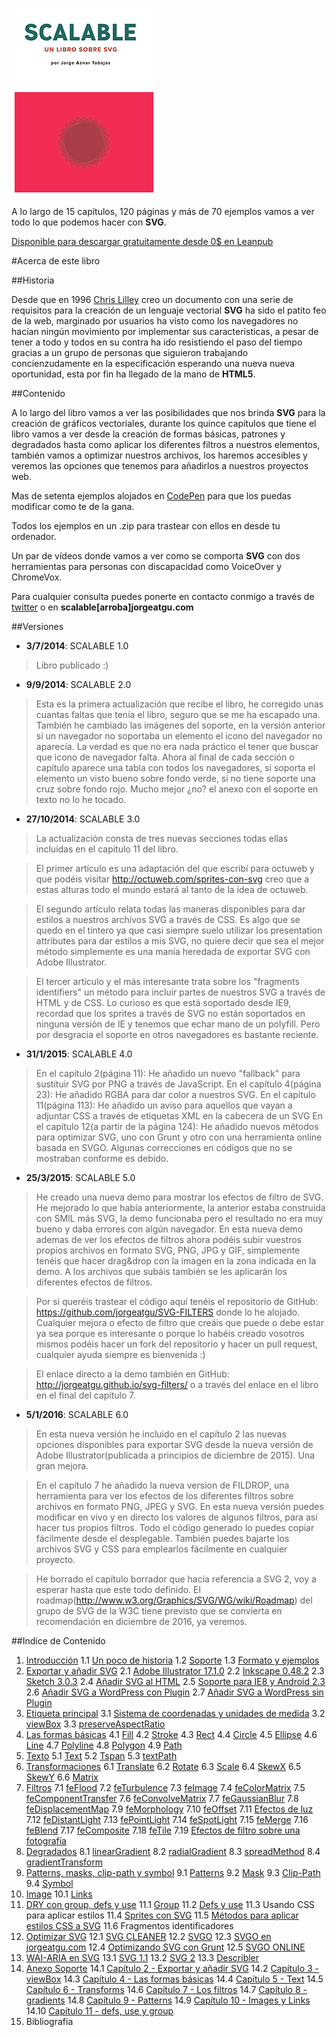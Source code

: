 ![portada de Scalable, un libro sobre SVG](https://github.com/jorgeatgu/scalable/blob/master/portada-scalable.png)

A lo largo de 15 capítulos, 120 páginas y más de 70 ejemplos vamos a ver todo lo que podemos hacer con **SVG**.

[Disponible para descargar gratuitamente desde 0$ en Leanpub](https://leanpub.com/scalable/)


#Acerca de este libro

##Historia

Desde que en 1996 [Chris Lilley](https://twitter.com/svgeesus) creo un documento con una serie de requisitos para la creación de un lenguaje vectorial **SVG** ha sido el patito feo de la web, marginado por usuarios ha visto como los navegadores no hacían ningún movimiento por implementar sus caracteristicas, a pesar de tener a todo y todos en su contra ha ido resistiendo el paso del tiempo gracias a un grupo de personas que siguieron trabajando concienzudamente en la especificación esperando una nueva nueva oportunidad, esta por fin ha llegado de la mano de **HTML5**.

##Contenido

A lo largo del libro vamos a ver las posibilidades que nos brinda **SVG** para la creación de gráficos vectoriales, durante los quince capítulos que tiene el libro vamos a ver desde la creación de formas básicas, patrones y degradados hasta como aplicar los diferentes filtros a nuestros elementos, también vamos a optimizar nuestros archivos, los haremos accesibles y veremos las opciones que tenemos para añadirlos a nuestros proyectos web.

Mas de setenta ejemplos alojados en [CodePen](http://codepen.io/collection/Gvcwd/) para que los puedas modificar como te de la gana.

Todos los ejemplos en un .zip para trastear con ellos en desde tu ordenador.

Un par de vídeos donde vamos a ver como se comporta **SVG** con dos herramientas para personas con discapacidad como VoiceOver y ChromeVox.

Para cualquier consulta puedes ponerte en contacto conmigo a través de [twitter](https://twitter.com/jorgeATGU) o en **scalable[arroba]jorgeatgu.com**

##Versiones

* **3/7/2014**: SCALABLE 1.0

> Libro publicado :)

* **9/9/2014**: SCALABLE 2.0

> Esta es la primera actualización que recibe el libro, he corregido unas cuantas faltas que tenía el libro, seguro que se me ha escapado una. También he cambiado las imágenes del soporte, en la versión anterior si un navegador no soportaba un elemento el icono del navegador no aparecía. La verdad es que no era nada práctico el tener que buscar que icono de navegador falta. Ahora al final de cada sección o capítulo aparece una tabla con todos los navegadores, si soporta el elemento un visto bueno sobre fondo verde, si no tiene soporte una cruz sobre fondo rojo. Mucho mejor ¿no? el anexo con el soporte en texto no lo he tocado.

* **27/10/2014**: SCALABLE 3.0

> La actualización consta de tres nuevas secciones todas ellas incluidas en el capitulo 11 del libro.

> El primer artículo es una adaptación del que escribí para octuweb y que podéis visitar http://octuweb.com/sprites-con-svg creo que a estas alturas todo el mundo estará al tanto de la idea de octuweb.

> El segundo artículo relata todas las maneras disponibles para dar estilos a nuestros archivos SVG a través de CSS. Es algo que se quedo en el tintero ya que casi siempre suelo utilizar los presentation attributes para dar estilos a mis SVG, no quiere decir que sea el mejor método simplemente es una manía heredada de exportar SVG con Adobe Illustrator.

> El tercer artículo y el más interesante trata sobre los "fragments identifiers" un método para incluir partes de nuestros SVG a través de HTML y de CSS. Lo curioso es que está soportado desde IE9, recordad que los sprites a través de SVG no están soportados en ninguna versión de IE y tenemos que echar mano de un polyfill. Pero por desgracia el soporte en otros navegadores es bastante reciente.

* **31/1/2015**: SCALABLE 4.0

> En el capítulo 2(página 11): He añadido un nuevo "fallback" para sustituir SVG por PNG a través de JavaScript.
> En el capítulo 4(página 23): He añadido RGBA para dar color a nuestros SVG.
> En el capítulo 11(página 113): He añadido un aviso para aquellos que vayan a adjuntar CSS a través de etiquetas XML en la cabecera de un SVG
> En el capítulo 12(a partir de la página 124): He añadido nuevos métodos para optimizar SVG, uno con Grunt y otro con una herramienta online basada en SVGO.
> Algunas correcciones en códigos que no se mostraban conforme es debido.


* **25/3/2015**: SCALABLE 5.0

> He creado una nueva demo para mostrar los efectos de filtro de SVG. He mejorado lo que había anteriormente, la anterior estaba construida con SMIL más SVG, la demo funcionaba pero el resultado no era muy bueno y daba errores con algún navegador. En esta nueva demo ademas de ver los efectos de filtros ahora podéis subir vuestros propios archivos en formato SVG, PNG, JPG y GIF, simplemente tenéis que hacer drag&drop con la imagen en la zona indicada en la demo. A los archivos que subáis también se les aplicarán los diferentes efectos de filtros.

> Por si queréis trastear el código aquí tenéis el repositorio de GitHub: https://github.com/jorgeatgu/SVG-FILTERS donde lo he alojado. Cualquier mejora o efecto de filtro que creáis que puede o debe estar ya sea porque es interesante o porque lo habéis creado vosotros mismos podéis hacer un fork del repositorio y hacer un pull request, cualquier ayuda siempre es bienvenida :)

> El enlace directo a la demo también en GitHub: http://jorgeatgu.github.io/svg-filters/ o a través del enlace en el libro en el final del capítulo 7.


* **5/1/2016**: SCALABLE 6.0

> En esta nueva versión he incluido en el capítulo 2 las nuevas opciones disponibles para exportar SVG desde la nueva versión de Adobe Illustrator(publicada a principios de diciembre de 2015). Una gran mejora.

> En el capítulo 7 he añadido la nueva version de FILDROP, una herramienta para ver los efectos de los diferentes filtros sobre archivos en formato PNG, JPEG y SVG. En esta nueva versión puedes modificar en vivo y en directo los valores de algunos filtros, para así hacer tus propios filtros. Todo el código generado lo puedes copiar fácilmente desde el desplegable. También puedes bajarte los archivos SVG y CSS para emplearlos fácilmente en cualquier proyecto.

> He borrado el capítulo borrador que hacia referencia a SVG 2, voy a esperar hasta que este todo definido. El roadmap(http://www.w3.org/Graphics/SVG/WG/wiki/Roadmap) del grupo de SVG de la W3C tiene previsto que se convierta en recomendación en diciembre de 2016, ya veremos.

##Indice de Contenido


1. [Introducción](https://github.com/jorgeatgu/scalable/blob/master/capitulo1/chapter1.md)
	1.1 [Un poco de historia](https://github.com/jorgeatgu/scalable/blob/master/capitulo1/chapter1.md#un-poco-de-historia)
	1.2 [Soporte](https://github.com/jorgeatgu/scalable/blob/master/capitulo1/chapter1.md#soporte)
	1.3 [Formato y ejemplos](https://github.com/jorgeatgu/scalable/blob/master/capitulo1/chapter1.md#formato-y-ejemplos)
2. [Exportar y añadir SVG](https://github.com/jorgeatgu/scalable/blob/master/capitulo2/chapter2.md)
  	2.1 [Adobe Illustrator 17.1.0](https://github.com/jorgeatgu/scalable/blob/master/capitulo2/chapter2.md#adobe-illustrator-1710)
  	2.2 [Inkscape 0.48.2](https://github.com/jorgeatgu/scalable/blob/master/capitulo2/chapter2.md#inkscape-0482)
  	2.3 [Sketch 3.0.3](https://github.com/jorgeatgu/scalable/blob/master/capitulo2/chapter2.md#sketch-303)
  	2.4 [Añadir SVG al HTML](https://github.com/jorgeatgu/scalable/blob/master/capitulo2/chapter2.md#añadir-svg-al-html)
  	2.5 [Soporte para IE8 y Android 2.3](https://github.com/jorgeatgu/scalable/blob/master/capitulo2/chapter2.md#soporte-para-ie8-y-android-23)
  	2.6 [Añadir SVG a WordPress con Plugin](https://github.com/jorgeatgu/scalable/blob/master/capitulo2/chapter2.md#añadir-svg-a-wordpress-con-plugin)
  	2.7 [Añadir SVG a WordPress sin Plugin](https://github.com/jorgeatgu/scalable/blob/master/capitulo2/chapter2.md#añadir-svg-a-wordpress-sin-plugin)
3. [Etiqueta principal](https://github.com/jorgeatgu/scalable/blob/master/capitulo3/chapter3.md)
  	3.1 [Sistema de coordenadas y unidades de medida](https://github.com/jorgeatgu/scalable/blob/master/capitulo3/chapter3.md#sistema-de-coordenadas-y-unidades-de-medida)
  	3.2 [viewBox](https://github.com/jorgeatgu/scalable/blob/master/capitulo3/chapter3.md#viewbox)
  	3.3 [preserveAspectRatio](https://github.com/jorgeatgu/scalable/blob/master/capitulo3/chapter3.md#preserveaspectratio)
4. [Las formas básicas](https://github.com/jorgeatgu/scalable/blob/master/capitulo4/chapter4.md)
  	4.1 [Fill](https://github.com/jorgeatgu/scalable/blob/master/capitulo4/chapter4.md#fill)
  	4.2 [Stroke](https://github.com/jorgeatgu/scalable/blob/master/capitulo4/chapter4.md#stroke)
  	4.3 [Rect](https://github.com/jorgeatgu/scalable/blob/master/capitulo4/chapter4.md#rect)
  	4.4 [Circle](https://github.com/jorgeatgu/scalable/blob/master/capitulo4/chapter4.md#circle)
  	4.5 [Ellipse](https://github.com/jorgeatgu/scalable/blob/master/capitulo4/chapter4.md#ellipse)
  	4.6 [Line](https://github.com/jorgeatgu/scalable/blob/master/capitulo4/chapter4.md#line)
  	4.7 [Polyline](https://github.com/jorgeatgu/scalable/blob/master/capitulo4/chapter4.md#polyline)
  	4.8 [Polygon](https://github.com/jorgeatgu/scalable/blob/master/capitulo4/chapter4.md#polygon)
  	4.9 [Path](https://github.com/jorgeatgu/scalable/blob/master/capitulo4/chapter4.md#path)
5. [Texto](https://github.com/jorgeatgu/scalable/blob/master/capitulo5/chapter5.md)
  	5.1 [Text](https://github.com/jorgeatgu/scalable/blob/master/capitulo5/chapter5.md#text)
  	5.2 [Tspan](https://github.com/jorgeatgu/scalable/blob/master/capitulo5/chapter5.md#tspan)
  	5.3 [textPath](https://github.com/jorgeatgu/scalable/blob/master/capitulo5/chapter5.md#textpath)
6. [Transformaciones](https://github.com/jorgeatgu/scalable/blob/master/capitulo6/chapter6.md)
  	6.1 [Translate](https://github.com/jorgeatgu/scalable/blob/master/capitulo6/chapter6.md#translate)
  	6.2 [Rotate](https://github.com/jorgeatgu/scalable/blob/master/capitulo6/chapter6.md#rotate)
  	6.3 [Scale](https://github.com/jorgeatgu/scalable/blob/master/capitulo6/chapter6.md#scale)
  	6.4 [SkewX](https://github.com/jorgeatgu/scalable/blob/master/capitulo6/chapter6.md#skewx)
  	6.5 [SkewY](https://github.com/jorgeatgu/scalable/blob/master/capitulo6/chapter6.md#skewy)
  	6.6 [Matrix](https://github.com/jorgeatgu/scalable/blob/master/capitulo6/chapter6.md#matrix)
7. [Filtros](https://github.com/jorgeatgu/scalable/blob/master/capitulo7/chapter7.md)
  	7.1 [feFlood]()
  	7.2 [feTurbulence]()
  	7.3 [feImage]()
  	7.4 [feColorMatrix]()
  	7.5 [feComponentTransfer]()
  	7.6 [feConvolveMatrix]()
  	7.7 [feGaussianBlur]()
  	7.8 [feDisplacementMap]()
  	7.9 [feMorphology]()
  	7.10 [feOffset]()
  	7.11 [Efectos de luz]()
  	7.12 [feDistantLight]()
  	7.13 [fePointLight]()
  	7.14 [feSpotLight]()
  	7.15 [feMerge]()
  	7.16 [feBlend]()
  	7.17 [feComposite]()
  	7.18 [feTile]()
  	7.19 [Efectos de filtro sobre una fotografía]()
8. [Degradados](https://github.com/jorgeatgu/scalable/blob/master/capitulo8/chapter8.md)
  	8.1 [linearGradient]()
  	8.2 [radialGradient]()
  	8.3 [spreadMethod]()
  	8.4 [gradientTransform]()
9. [Patterns, masks, clip-path y symbol](https://github.com/jorgeatgu/scalable/blob/master/capitulo9/chapter9.md)
  	9.1 [Patterns]()
  	9.2 [Mask]()
  	9.3 [Clip-Path]()
  	9.4 [Symbol]()
10. [Image](https://github.com/jorgeatgu/scalable/blob/master/capitulo10/chapter10.md)
  	10.1 [Links]()
11. [DRY con group, defs y use](https://github.com/jorgeatgu/scalable/blob/master/capitulo11/chapter11.md)
  	11.1 [Group]()
  	11.2 [Defs y use]()
	11.3 Usando CSS para aplicar estilos
  	11.4 [Sprites con SVG]()
  	11.5 [Métodos para aplicar estilos CSS a SVG]()
	11.6 Fragmentos identificadores
12. [Optimizar SVG](https://github.com/jorgeatgu/scalable/blob/master/capitulo12/chapter12.md)
  	12.1 [SVG CLEANER]()
  	12.2 [SVGO]()
  	12.3 [SVGO en jorgeatgu.com]()
  	12.4 [Optimizando SVG con Grunt]()
  	12.5 [SVGO ONLINE]()
13. [WAI-ARIA en SVG](https://github.com/jorgeatgu/scalable/blob/master/capitulo13/chapter13.md)
  	13.1 [SVG 1.1]()
  	13.2 [SVG 2]()
  	13.3 [Describler]()
14. [Anexo Soporte](https://github.com/jorgeatgu/scalable/blob/master/capitulo14/chapter14.md)
  	14.1 [Capítulo 2 - Exportar y añadir SVG]()
  	14.2 [Capítulo 3 - viewBox]()
  	14.3 [Capítulo 4 - Las formas básicas]()
  	14.4 [Capítulo 5 - Text]()
  	14.5 [Capítulo 6 - Transforms]()
  	14.6 [Capítulo 7 - Los filtros]()
  	14.7 [Capítulo 8 - gradients]()
  	14.8 [Capítulo 9 - Patterns]()
  	14.9 [Capítulo 10 - Images y Links]()
  	14.10 [Capítulo 11 - defs, use y group]()
15. Bibliografia
